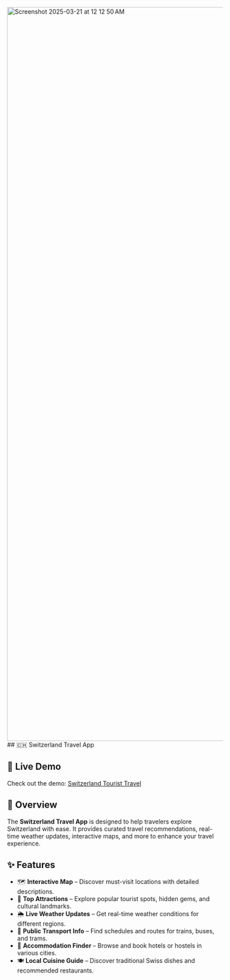 <img width="1710" alt="Screenshot 2025-03-21 at 12 12 50 AM" src="https://github.com/user-attachments/assets/70f6467f-e7cc-49ee-8b5e-8fb3082ff763" />
## 🇨🇭 Switzerland Travel App

## 🔗 Live Demo  
Check out the demo: [Switzerland Tourist Travel](https://switzerland-touristtravel.vercel.app)

## 📌 Overview
The **Switzerland Travel App** is designed to help travelers explore Switzerland with ease. It provides curated travel recommendations, real-time weather updates, interactive maps, and more to enhance your travel experience.

## ✨ Features
- 🗺 **Interactive Map** – Discover must-visit locations with detailed descriptions.
- 📍 **Top Attractions** – Explore popular tourist spots, hidden gems, and cultural landmarks.
- 🌦 **Live Weather Updates** – Get real-time weather conditions for different regions.
- 🚆 **Public Transport Info** – Find schedules and routes for trains, buses, and trams.
- 🏨 **Accommodation Finder** – Browse and book hotels or hostels in various cities.
- 🍽 **Local Cuisine Guide** – Discover traditional Swiss dishes and recommended restaurants.
